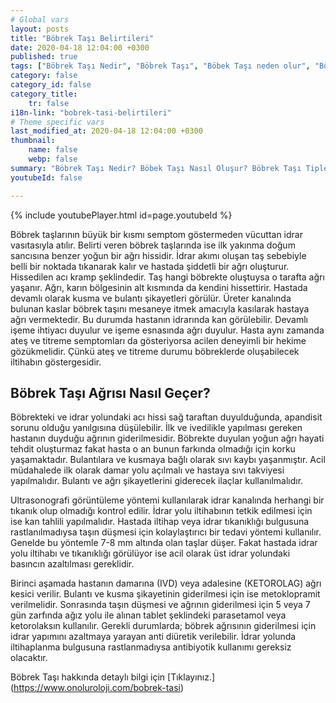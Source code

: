 ```yaml
---
# Global vars
layout: posts
title: "Böbrek Taşı Belirtileri"
date: 2020-04-18 12:04:00 +0300
published: true
tags: ["Böbrek Taşı Nedir", "Böbrek Taşı", "Böbek Taşı neden olur", "Böbrek Taşı Tipi", "Kimlerde Böbrek Taşı Olur", "Böbrek Taşı Belirti", "Böbrek Taşı Teşhis", "Böbrek Taşı Nasıl Önlenir", "Böbrek Taşı Ağrısı", "Böbrek Taşı Tedavisi", "Böbrek taşı açık ameliyat", "Böbrek Taşı Kapalı Ameliyat", "Böbrek nedir", "Böbrek taşı ESWL" , "Üreteroskopi", "Perkutan Nefrolitotomi", "Böbrek taşı önleme"]
category: false
category_id: false
category_title:
    tr: false
i18n-link: "bobrek-tasi-belirtileri"
# Theme specific vars
last_modified_at: 2020-04-18 12:04:00 +0300
thumbnail:
    name: false
    webp: false
summary: "Böbrek Taşı Nedir? Böbek Taşı Nasıl Oluşur? Böbrek Taşı Tipleri Nedir? Kimlerde Böbrek Taşı Olur? Böbrek Taşı Belirtileri Nelerdir? Böbrek Taşı Teşhisi? Böbrek Taşı Nasıl Önlenir? Şiddetli Böbrek Ağrısı Nedir? Böbrek Taşlarının Tedavisi? Böbrek taşı nasıl oluşur? Böbrek Taşlarında Kapalı Ve Açık Ameliyatı. "
youtubeId: false

---
```

{% include youtubePlayer.html id=page.youtubeId %}




Böbrek taşlarının büyük bir kısmı semptom göstermeden vücuttan idrar vasıtasıyla atılır. Belirti veren böbrek taşlarında ise ilk yakınma doğum sancısına benzer yoğun bir ağrı hissidir. İdrar akımı oluşan taş sebebiyle belli bir noktada tıkanarak kalır ve hastada şiddetli bir ağrı oluşturur. Hissedilen acı kramp şeklindedir. Taş hangi böbrekte oluştuysa o tarafta ağrı yaşanır. Ağrı, karın bölgesinin alt kısmında da kendini hissettirir. Hastada devamlı olarak kusma ve bulantı şikayetleri görülür. Üreter kanalında bulunan kaslar böbrek taşını mesaneye itmek amacıyla kasılarak hastaya ağrı vermektedir. Bu durumda hastanın idrarında kan görülebilir. Devamlı işeme ihtiyacı duyulur ve işeme esnasında ağrı duyulur. Hasta aynı zamanda ateş ve titreme semptomları da gösteriyorsa acilen deneyimli bir hekime gözükmelidir. Çünkü ateş ve titreme durumu böbreklerde oluşabilecek iltihabın göstergesidir.

## Böbrek Taşı Ağrısı Nasıl Geçer?

Böbrekteki ve idrar yolundaki acı hissi sağ taraftan duyulduğunda, apandisit sorunu olduğu yanılgısına düşülebilir. İlk ve ivedilikle yapılması gereken hastanın duyduğu ağrının giderilmesidir. Böbrekte duyulan yoğun ağrı hayati tehdit oluşturmaz fakat hasta o an bunun farkında olmadığı için korku yaşamaktadır. Bulantılara ve kusmaya bağlı olarak sıvı kaybı yaşanmıştır. Acil müdahalede ilk olarak damar yolu açılmalı ve hastaya sıvı takviyesi yapılmalıdır. Bulantı ve ağrı şikayetlerini giderecek ilaçlar kullanılmalıdır.

Ultrasonografi görüntüleme yöntemi kullanılarak idrar kanalında herhangi bir tıkanık olup olmadığı kontrol edilir. İdrar yolu iltihabının tetkik edilmesi için ise kan tahlili yapılmalıdır. Hastada iltihap veya idrar tıkanıklığı bulgusuna rastlanılmadıysa taşın düşmesi için kolaylaştırıcı bir tedavi yöntemi kullanılır. Genelde bu yöntemle 7-8 mm altında olan taşlar düşer. Fakat hastada idrar yolu iltihabı ve tıkanıklığı görülüyor ise acil olarak üst idrar yolundaki basıncın azaltılması gereklidir.

Birinci aşamada hastanın damarına (IVD) veya adalesine (KETOROLAG) ağrı kesici verilir. Bulantı ve kusma şikayetinin giderilmesi için ise metoklopramit verilmelidir. Sonrasında taşın düşmesi ve ağrının giderilmesi için 5 veya 7 gün zarfında ağız yolu ile alınan tablet şeklindeki parasetamol veya ketorolaksın kullanılır. Gerekli durumlarda; böbrek ağrısının giderilmesi için idrar yapımını azaltmaya yarayan anti diüretik verilebilir. İdrar yolunda iltihaplanma bulgusuna rastlanmadıysa antibiyotik kullanımı gereksiz olacaktır.


Böbrek Taşı hakkında detaylı bilgi için [Tıklayınız.] (https://www.onoluroloji.com/bobrek-tasi)
